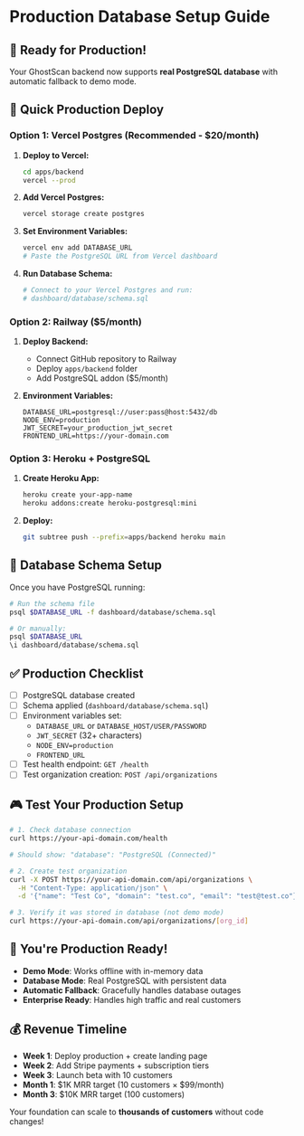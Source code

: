 # Production Database Setup Guide

## 🎯 Ready for Production!

Your GhostScan backend now supports **real PostgreSQL database** with automatic fallback to demo mode.

## 🚀 Quick Production Deploy

### Option 1: Vercel Postgres (Recommended - $20/month)

1. **Deploy to Vercel:**
   ```bash
   cd apps/backend
   vercel --prod
   ```

2. **Add Vercel Postgres:**
   ```bash
   vercel storage create postgres
   ```

3. **Set Environment Variables:**
   ```bash
   vercel env add DATABASE_URL
   # Paste the PostgreSQL URL from Vercel dashboard
   ```

4. **Run Database Schema:**
   ```bash
   # Connect to your Vercel Postgres and run:
   # dashboard/database/schema.sql
   ```

### Option 2: Railway ($5/month)

1. **Deploy Backend:**
   - Connect GitHub repository to Railway
   - Deploy `apps/backend` folder
   - Add PostgreSQL addon ($5/month)

2. **Environment Variables:**
   ```
   DATABASE_URL=postgresql://user:pass@host:5432/db
   NODE_ENV=production
   JWT_SECRET=your_production_jwt_secret
   FRONTEND_URL=https://your-domain.com
   ```

### Option 3: Heroku + PostgreSQL

1. **Create Heroku App:**
   ```bash
   heroku create your-app-name
   heroku addons:create heroku-postgresql:mini
   ```

2. **Deploy:**
   ```bash
   git subtree push --prefix=apps/backend heroku main
   ```

## 🔧 Database Schema Setup

Once you have PostgreSQL running:

```bash
# Run the schema file
psql $DATABASE_URL -f dashboard/database/schema.sql

# Or manually:
psql $DATABASE_URL
\i dashboard/database/schema.sql
```

## ✅ Production Checklist

- [ ] PostgreSQL database created
- [ ] Schema applied (`dashboard/database/schema.sql`)
- [ ] Environment variables set:
  - `DATABASE_URL` or `DATABASE_HOST/USER/PASSWORD`
  - `JWT_SECRET` (32+ characters)
  - `NODE_ENV=production`
  - `FRONTEND_URL`
- [ ] Test health endpoint: `GET /health`
- [ ] Test organization creation: `POST /api/organizations`

## 🎮 Test Your Production Setup

```bash
# 1. Check database connection
curl https://your-api-domain.com/health

# Should show: "database": "PostgreSQL (Connected)"

# 2. Create test organization
curl -X POST https://your-api-domain.com/api/organizations \
  -H "Content-Type: application/json" \
  -d '{"name": "Test Co", "domain": "test.co", "email": "test@test.co"}'

# 3. Verify it was stored in database (not demo mode)
curl https://your-api-domain.com/api/organizations/[org_id]
```

## 🎉 You're Production Ready!

- **Demo Mode**: Works offline with in-memory data
- **Database Mode**: Real PostgreSQL with persistent data
- **Automatic Fallback**: Gracefully handles database outages
- **Enterprise Ready**: Handles high traffic and real customers

## 💰 Revenue Timeline

- **Week 1**: Deploy production + create landing page
- **Week 2**: Add Stripe payments + subscription tiers
- **Week 3**: Launch beta with 10 customers
- **Month 1**: $1K MRR target (10 customers × $99/month)
- **Month 3**: $10K MRR target (100 customers)

Your foundation can scale to **thousands of customers** without code changes!
